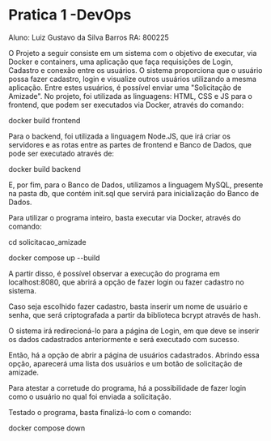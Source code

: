 # Pratica 1 -DevOps

Aluno: Luiz Gustavo da Silva Barros
RA: 800225

O Projeto a seguir consiste em um sistema com o objetivo de executar, via Docker e containers, uma aplicação que faça requisições de Login, Cadastro e conexão entre os usuários.
O sistema proporciona que o usuário possa fazer cadastro, login e visualize outros usuários utilizando a mesma aplicação.
Entre estes usuários, é possível enviar uma "Solicitação de Amizade".
No projeto, foi utilizada as linguagens: HTML, CSS e JS para o frontend, que podem ser executados via Docker, através do comando:

docker build frontend

Para o backend, foi utilizada a linguagem Node.JS, que irá criar os servidores e as rotas entre as partes de frontend e Banco de Dados, que pode ser executado através de:

docker build backend

E, por fim, para o Banco de Dados, utilizamos a linguagem MySQL, presente na pasta db, que contém init.sql que servirá para inicialização do Banco de Dados.

Para utilizar o programa inteiro, basta executar via Docker, através do comando:

cd solicitacao_amizade

docker compose up --build

A partir disso, é possível observar a execução do programa em localhost:8080, que abrirá a opção de fazer login ou fazer cadastro no sistema.

Caso seja escolhido fazer cadastro, basta inserir um nome de usuário e senha, que será criptografada a partir da biblioteca bcrypt através de hash.

O sistema irá redirecioná-lo para a página de Login, em que deve se inserir os dados cadastrados anteriormente e será executado com sucesso.

Então, há a opção de abrir a página de usuários cadastrados.
Abrindo essa opção, aparecerá uma lista dos usuários e um botão de solicitação de amizade.

Para atestar a corretude do programa, há a possibilidade de fazer login como o usuário no qual foi enviada a solicitação.

Testado o programa, basta finalizá-lo com o comando:

docker compose down


